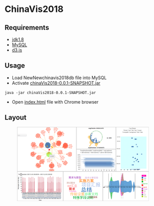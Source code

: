# ChinaVis2018
## Requirements
- [jdk1.8](http://www.oracle.com/technetwork/java/javase/downloads/jdk8-downloads-2133151.html)
- [MySQL](https://www.mysql.com/)
- [d3.js](https://d3js.org/)

## Usage
- Load NewNewchinavis2018db file into MySQL
- Activate [chinaVis2018-0.0.1-SNAPSHOT.jar]()
```
java -jar chinaVis2018-0.0.1-SNAPSHOT.jar
```
- Open [index.html](https://github.com/QLightman/ChinaVis2018/blob/master/index.html) file with Chrome browser

## Layout 


<figure class="half">
    <img src="./figure/chinavis_demo.png" >
</figure>
